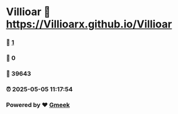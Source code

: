 # Villioar :link: https://Villioarx.github.io/Villioar 
### :page_facing_up: [1](https://Villioarx.github.io/Villioar/tag.html) 
### :speech_balloon: 0 
### :hibiscus: 39643 
### :alarm_clock: 2025-05-05 11:17:54 
### Powered by :heart: [Gmeek](https://github.com/Meekdai/Gmeek)

